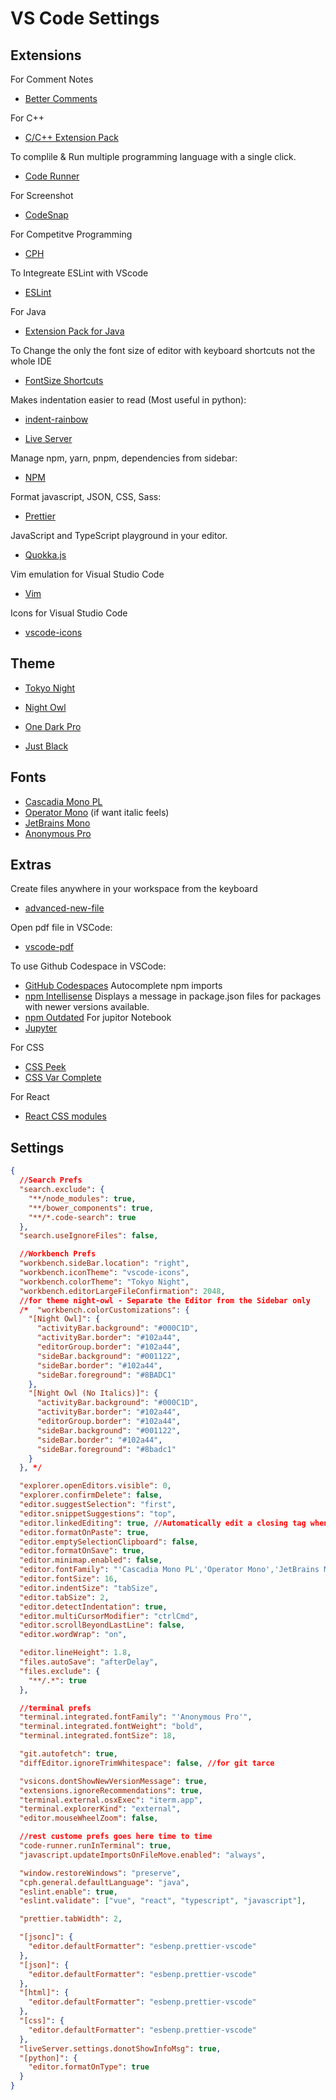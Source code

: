 # VS Code Settings

## Extensions

For Comment Notes 
- [Better Comments](https://marketplace.visualstudio.com/items?itemName=aaron-bond.better-comments)

For C++ 
- [C/C++ Extension Pack](https://marketplace.visualstudio.com/items?itemName=ms-vscode.cpptools-extension-pack)

To complile & Run multiple programming language with a single click.
- [Code Runner](https://marketplace.visualstudio.com/items?itemName=formulahendry.code-runner)

For Screenshot
- [CodeSnap](https://marketplace.visualstudio.com/items?itemName=adpyke.codesnap)

For Competitve Programming
- [CPH](https://marketplace.visualstudio.com/items?itemName=DivyanshuAgrawal.competitive-programming-helper)

To Integreate ESLint with VScode
- [ESLint](https://marketplace.visualstudio.com/items?itemName=dbaeumer.vscode-eslint)

For Java
- [Extension Pack for Java](https://marketplace.visualstudio.com/items?itemName=vscjava.vscode-java-pack)

To Change the only the font size of editor with keyboard shortcuts not the whole IDE
- [FontSize Shortcuts](https://marketplace.visualstudio.com/items?itemName=fosshaas.fontsize-shortcuts)

Makes indentation easier to read (Most useful in python):
- [indent-rainbow](https://marketplace.visualstudio.com/items?itemName=oderwat.indent-rainbow)

- [Live Server](https://marketplace.visualstudio.com/items?itemName=ritwickdey.LiveServer)
  
Manage npm, yarn, pnpm, dependencies from sidebar:
- [NPM](https://marketplace.visualstudio.com/items?itemName=idered.npm)

Format javascript, JSON, CSS, Sass:
- [Prettier](https://marketplace.visualstudio.com/items?itemName=esbenp.prettier-vscode)

JavaScript and TypeScript playground in your editor.
- [Quokka.js](https://marketplace.visualstudio.com/items?itemName=WallabyJs.quokka-vscode)

Vim emulation for Visual Studio Code
- [Vim](https://marketplace.visualstudio.com/items?itemName=vscodevim.vim)

 Icons for Visual Studio Code
- [vscode-icons](https://marketplace.visualstudio.com/items?itemName=vscode-icons-team.vscode-icons)

## Theme

- [Tokyo Night](https://marketplace.visualstudio.com/items?itemName=enkia.tokyo-night)

- [Night Owl](https://marketplace.visualstudio.com/items?itemName=sdras.night-owl)

- [One Dark Pro](https://marketplace.visualstudio.com/items?itemName=zhuangtongfa.Material-theme)

- [Just Black](https://marketplace.visualstudio.com/items?itemName=nur.just-black)

## Fonts

- [Cascadia Mono PL](https://github.com/microsoft/cascadia-code)
- [Operator Mono](https://www.typography.com/fonts/operator/styles) (if want italic feels)
- [JetBrains Mono](https://www.jetbrains.com/lp/mono/)
- [Anonymous Pro](https://fonts.google.com/specimen/Anonymous+Pro)

## Extras
Create files anywhere in your workspace from the keyboard
- [advanced-new-file](https://marketplace.visualstudio.com/items?itemName=patbenatar.advanced-new-file)

Open pdf file in VSCode: 
- [vscode-pdf](https://marketplace.visualstudio.com/items?itemName=tomoki1207.pdf)

To use Github Codespace in VSCode:
- [GitHub Codespaces](https://marketplace.visualstudio.com/items?itemName=GitHub.codespaces)
Autocomplete npm imports
- [npm Intellisense](https://marketplace.visualstudio.com/items?itemName=christian-kohler.npm-intellisense)
Displays a message in package.json files for packages with newer versions available.
- [npm Outdated](https://marketplace.visualstudio.com/items?itemName=mskelton.npm-outdated)
For jupitor Notebook
- [Jupyter](https://marketplace.visualstudio.com/items?itemName=ms-toolsai.jupyter)

For CSS
- [CSS Peek](https://marketplace.visualstudio.com/items?itemName=pranaygp.vscode-css-peek)
- [CSS Var Complete](https://marketplace.visualstudio.com/items?itemName=phoenisx.cssvar)

For React 
- [React CSS modules](https://marketplace.visualstudio.com/items?itemName=viijay-kr.react-ts-css)

## Settings

```json
{
  //Search Prefs
  "search.exclude": {
    "**/node_modules": true,
    "**/bower_components": true,
    "**/*.code-search": true
  },
  "search.useIgnoreFiles": false,

  //Workbench Prefs
  "workbench.sideBar.location": "right",
  "workbench.iconTheme": "vscode-icons",
  "workbench.colorTheme": "Tokyo Night",
  "workbench.editorLargeFileConfirmation": 2048,
  //for theme night-owl - Separate the Editor from the Sidebar only
  /*  "workbench.colorCustomizations": { 
    "[Night Owl]": {
      "activityBar.background": "#000C1D",
      "activityBar.border": "#102a44",
      "editorGroup.border": "#102a44",
      "sideBar.background": "#001122",
      "sideBar.border": "#102a44",
      "sideBar.foreground": "#8BADC1"
    },
    "[Night Owl (No Italics)]": {
      "activityBar.background": "#000C1D",
      "activityBar.border": "#102a44",
      "editorGroup.border": "#102a44",
      "sideBar.background": "#001122",
      "sideBar.border": "#102a44",
      "sideBar.foreground": "#8badc1"
    }
  }, */

  "explorer.openEditors.visible": 0,
  "explorer.confirmDelete": false,
  "editor.suggestSelection": "first",
  "editor.snippetSuggestions": "top",
  "editor.linkedEditing": true, //Automatically edit a closing tag when editing an opening tag
  "editor.formatOnPaste": true,
  "editor.emptySelectionClipboard": false,
  "editor.formatOnSave": true,
  "editor.minimap.enabled": false,
  "editor.fontFamily": "'Cascadia Mono PL','Operator Mono','JetBrains Mono'",
  "editor.fontSize": 16,
  "editor.indentSize": "tabSize",
  "editor.tabSize": 2,
  "editor.detectIndentation": true,
  "editor.multiCursorModifier": "ctrlCmd",
  "editor.scrollBeyondLastLine": false,
  "editor.wordWrap": "on",

  "editor.lineHeight": 1.8,
  "files.autoSave": "afterDelay",
  "files.exclude": {
    "**/.*": true
  },

  //terminal prefs
  "terminal.integrated.fontFamily": "'Anonymous Pro'",
  "terminal.integrated.fontWeight": "bold",
  "terminal.integrated.fontSize": 18,

  "git.autofetch": true,
  "diffEditor.ignoreTrimWhitespace": false, //for git tarce

  "vsicons.dontShowNewVersionMessage": true,
  "extensions.ignoreRecommendations": true,
  "terminal.external.osxExec": "iterm.app",
  "terminal.explorerKind": "external",
  "editor.mouseWheelZoom": false,

  //rest custome prefs goes here time to time
  "code-runner.runInTerminal": true,
  "javascript.updateImportsOnFileMove.enabled": "always",

  "window.restoreWindows": "preserve",
  "cph.general.defaultLanguage": "java",
  "eslint.enable": true,
  "eslint.validate": ["vue", "react", "typescript", "javascript"],

  "prettier.tabWidth": 2,

  "[jsonc]": {
    "editor.defaultFormatter": "esbenp.prettier-vscode"
  },
  "[json]": {
    "editor.defaultFormatter": "esbenp.prettier-vscode"
  },
  "[html]": {
    "editor.defaultFormatter": "esbenp.prettier-vscode"
  },
  "[css]": {
    "editor.defaultFormatter": "esbenp.prettier-vscode"
  },
  "liveServer.settings.donotShowInfoMsg": true,
  "[python]": {
    "editor.formatOnType": true
  }
}
```
